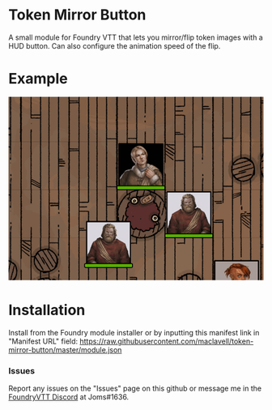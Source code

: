 # Token Mirror Button
A small module for Foundry VTT that lets you mirror/flip token images with a HUD button. Can also configure the animation speed of the flip.

# Example
![Example GIF](./Token-Mirror-Button-Gif.gif)

# Installation
Install from the Foundry module installer or by inputting this manifest link in "Manifest URL" field: https://raw.githubusercontent.com/maclavell/token-mirror-button/master/module.json

### Issues
Report any issues on the "Issues" page on this github or message me in the [FoundryVTT Discord](https://discord.gg/foundryvtt) at Joms#1636.
